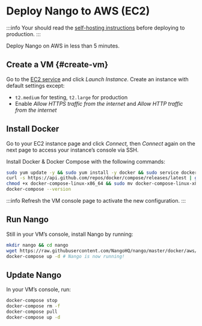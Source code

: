 # Deploy Nango to AWS (EC2)

:::info
Your should read the [self-hosting instructions](./oss-instructions.md) before deploying to production.
:::

Deploy Nango on AWS in less than 5 minutes.

## Create a VM {#create-vm}

Go to the [EC2 service](https://console.aws.amazon.com/ec2/v2/home) and click _Launch Instance_. Create an instance with default settings except:

-   `t2.medium` for testing, `t2.large` for production
-   Enable _Allow HTTPS traffic from the internet_ and _Allow HTTP traffic from the internet_

## Install Docker

Go to your EC2 instance page and click _Connect,_ then _Connect_ again on the next page to access your instance’s console via SSH.

Install Docker & Docker Compose with the following commands:

```bash
sudo yum update -y && sudo yum install -y docker && sudo service docker start && sudo usermod -a -G docker $USER
curl -s https://api.github.com/repos/docker/compose/releases/latest | grep browser_download_url  | grep docker-compose-linux-x86_64 | cut -d '"' -f 4 | wget -qi -
chmod +x docker-compose-linux-x86_64 && sudo mv docker-compose-linux-x86_64 /usr/local/bin/docker-compose
docker-compose --version
```

:::info
Refresh the VM console page to activate the new configuration.
:::

## Run Nango

Still in your VM’s console, install Nango by running:

```bash
mkdir nango && cd nango
wget https://raw.githubusercontent.com/NangoHQ/nango/master/docker/aws/docker-compose.yaml && wget https://raw.githubusercontent.com/NangoHQ/nango/master/.env
docker-compose up -d # Nango is now running!
```

## Update Nango

In your VM’s console, run:

```bash
docker-compose stop
docker-compose rm -f
docker-compose pull
docker-compose up -d
```

